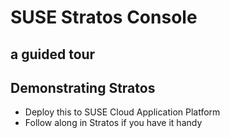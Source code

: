 <!-- .slide: data-state="cover" id="cover-page" data-timing="20" data-menu-title="Cover slide" -->

<div class="title">
    <h1>SUSE Stratos Console</h1>
    <h2>a guided tour</h2>
</div>

<!--
<div class="row presenters">
    <div class="presenter presenter-1">
        <h3 class="name">Troy Topnik</h3>
        <h3 class="job-title">Product Manager, SUSE Cloud Application Platform</h3>
        <h3 class="email"><a href="mailto:troy.topnik@suse.com">troy.topnik@suse.com</a></h3>
    </div>
</div>

<div class="qr-embedded">
    <div class="qr-embedded-wrapper">
        <div class="qrcode" id="qrcode-talk-embedded" />
    </div>
    <h2><a href="https://goo.gl/FIXME" target="_blank"
           id="talk-embedded">https://goo.gl/FIXME</a></h2>
</div>
-->



<!-- .slide: data-state="normal" id="intro" data-menu-title="Introduction" -->

## Demonstrating Stratos 

* Deploy this to SUSE Cloud Application Platform
* Follow along in Stratos if you have it handy

